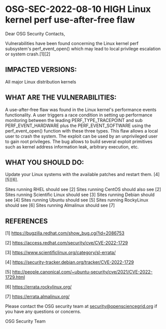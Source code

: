 # OSG-SEC-2022-08-10 HIGH Linux kernel perf use-after-free flaw


Dear OSG Security Contacts,

Vulnerabilities have been found concerning the Linux kernel perf subsystem's perf_event_open() which may lead to local privilege escalation or system crash.[1][2]


## IMPACTED VERSIONS:

All major Linux distribution kernels

## WHAT ARE THE VULNERABILITIES:

A use-after-free flaw was found in the Linux kernel's performance events functionality. A user triggers a race condition in setting up performance monitoring between the leading PERF_TYPE_TRACEPOINT and sub PERF_EVENT_HARDWARE plus the PERF_EVENT_SOFTWARE using the perf_event_open() function with these three types. This flaw allows a local user to crash the system. The exploit can be used by an unprivileged user to gain root privileges. The bug allows to build several exploit primitives such as kernel address information leak, arbitrary execution, etc.

## WHAT YOU SHOULD DO:

Update your Linux systems with the available patches and restart them. [4][5][6].

Sites running RHEL should see [2]
Sites running CentOS should also see [2]
Sites running Scientific Linux should see [3]
Sites running Debian should see [4]
Sites running Ubuntu should see [5]
Sites running RockyLinux should see [6]
Sites running Almalinux should see [7]


## REFERENCES

[1] https://bugzilla.redhat.com/show_bug.cgi?id=2086753

[2] https://access.redhat.com/security/cve/CVE-2022-1729

[3] https://www.scientificlinux.org/category/sl-errata/

[4] https://security-tracker.debian.org/tracker/CVE-2022-1729

[5] http://people.canonical.com/~ubuntu-security/cve/2021/CVE-2022-1729.html

[6] https://errata.rockylinux.org/

[7] https://errata.almalinux.org/


Please contact the OSG security team at security@opensciencegrid.org if you have any questions or concerns.

OSG Security Team
